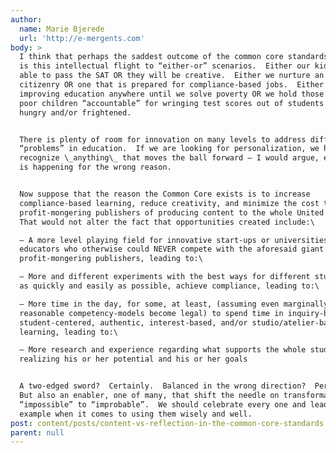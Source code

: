 ```yaml
---
author:
  name: Marie Bjerede
  url: 'http://e-mergents.com'
body: >
  I think that perhaps the saddest outcome of the common core standards debate
  is this intellectual flight to “either-or” scenarios.  Either our kids will be
  able to pass the SAT OR they will be creative.  Either we nurture an educated
  citizenry OR one that is prepared for compliance-based jobs.  Either we ignore
  improving education anywhere until we solve poverty OR we hold those who teach
  poor children “accountable” for wringing test scores out of students who are
  hungry and/or frightened.


  There is plenty of room for innovation on many levels to address different
  “problems” in education.  If we are looking for personalization, we have to
  recognize \_anything\_ that moves the ball forward – I would argue, even if it
  is happening for the wrong reason.


  Now suppose that the reason the Common Core exists is to increase
  compliance-based learning, reduce creativity, and minimize the cost to giant
  profit-mongering publishers of producing content to the whole United States. 
  That would not alter the fact that opportunities created include:\

  – A more level playing field for innovative start-ups or universities or
  educators who otherwise could NEVER compete with the aforesaid giant
  profit-mongering publishers, leading to:\

  – More and different experiments with the best ways for different students to,
  as quickly and easily as possible, achieve compliance, leading to:\

  – More time in the day, for some, at least, (assuming even marginally
  reasonable competency-models become legal) to spend time in inquiry-based,
  student-centered, authentic, interest-based, and/or studio/atelier-based
  learning, leading to:\

  – More research and experience regarding what supports the whole student in
  realizing his or her potential and his or her goals


  A two-edged sword?  Certainly.  Balanced in the wrong direction?  Perhaps. 
  But also an enabler, one of many, that shift the needle on transformation from
  “impossible” to “improbable”.  We should celebrate every one and lead by
  example when it comes to using them wisely and well.
post: content/posts/content-vs-reflection-in-the-common-core-standards.md
parent: null
---
```



